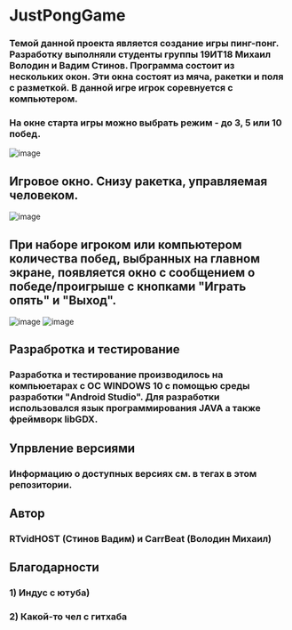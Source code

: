 # JustPongGame
### Темой данной проекта является создание игры пинг-понг. Разработку выполняли студенты группы 19ИТ18 Михаил Володин и Вадим Стинов. Программа состоит из нескольких окон. Эти окна состоят из мяча, ракетки и поля c разметкой. В данной игре игрок соревнуется с компьютером. 
### На окне старта игры можно выбрать режим - до 3, 5 или 10 побед.
![image](https://user-images.githubusercontent.com/77549980/162083851-871acfd9-01c3-47c3-a469-82a23b3cd9b2.png)

## Игровое окно. Снизу ракетка, управляемая человеком.
![image](https://user-images.githubusercontent.com/77549980/162084205-27fab9ca-2d03-4e31-9970-8f1c69d36125.png)

## При наборе игроком или компьютером количества побед, выбранных на главном экране, появляется окно с сообщением о победе/проигрыше с кнопками "Играть опять" и "Выход".
![image](https://user-images.githubusercontent.com/77549980/162084443-86750d36-82bb-418d-baf4-57371af823ec.png)
![image](https://user-images.githubusercontent.com/77549980/162084596-7483f06a-7dc3-4702-aabe-770306fb4907.png)

## Разрабротка и тестирование
### Разработка и тестирование производилось на компьюетарах с ОС WINDOWS 10 с помощью среды разработки "Android Studio". Для разработки использовался язык программирования JAVA а также фреймворк libGDX.

## Упрвление версиями
### Информацию о доступных версиях см. в тегах в этом репозитории.

## Автор
### RTvidHOST (Стинов Вадим) и CarrBeat (Володин Михаил)

## Благодарности
### 1) Индус с ютуба)
### 2) Какой-то чел с гитхаба
